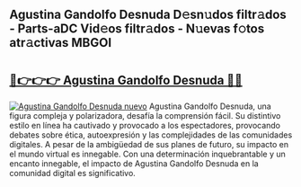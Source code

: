 ## Agustina Gandolfo Desnuda D𝚎sn𝚞dos filtr𝚊dos - Parts-aDC Vid𝚎os filtr𝚊dos - N𝚞evas f𝚘tos atr𝚊ctivas MBGOI

# <h2><a href="http://mb3ovc8.tromn.icu/?c=Agustina+Gandolfo+Desnuda">🔗👉👉👉 Agustina Gandolfo Desnuda 🔗🔗</a></h2>

[![Agustina Gandolfo Desnuda nuevo](https://i.imgur.com/pEAQMta.gif)](http://mb3ovc8.tromn.icu/?c=Agustina+Gandolfo+Desnuda)
Agustina Gandolfo Desnuda, una figura compleja y polarizadora, desafía la comprensión fácil. Su distintivo estilo en línea ha cautivado y provocado a los espectadores, provocando debates sobre ética, autoexpresión y las complejidades de las comunidades digitales. A pesar de la ambigüedad de sus planes de futuro, su impacto en el mundo virtual es innegable. Con una determinación inquebrantable y un encanto innegable, el impacto de Agustina Gandolfo Desnuda en la comunidad digital es significativo.
